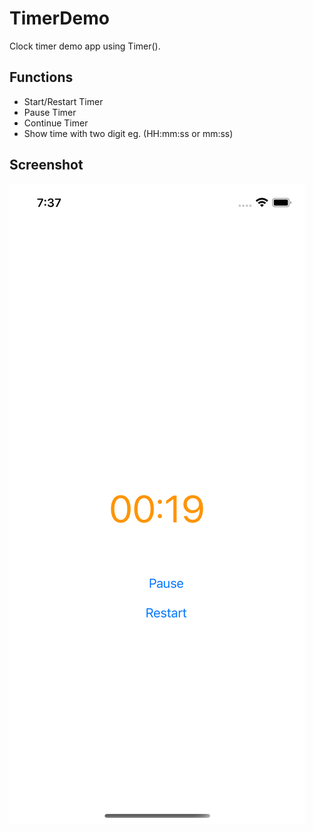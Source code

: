 # TimerDemo
Clock timer demo app using Timer().


## Functions
- Start/Restart Timer
- Pause Timer
- Continue Timer
- Show time with two digit eg. (HH:mm:ss or mm:ss)


## Screenshot

![](https://github.com/SheinThuLwin/TimerDemo/blob/main/Doc/Screenshot/Simulator%20Screen%20Shot%20-%20iPhone%2012%20Pro%20-%202022-03-22%20at%2019.37.53.png)
